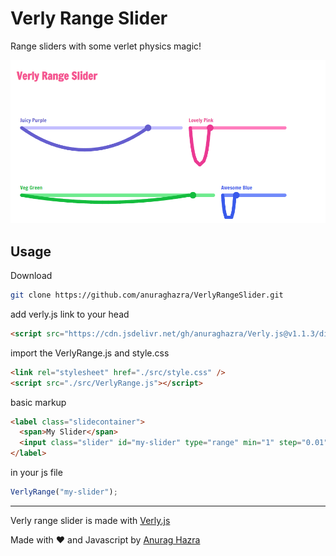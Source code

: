 # Verly Range Slider

Range sliders with some verlet physics magic!

![Verly Range Slider](./assets/screenshot.png)

## Usage

Download

```bash
git clone https://github.com/anuraghazra/VerlyRangeSlider.git
```

add verly.js link to your head

```html
<script src="https://cdn.jsdelivr.net/gh/anuraghazra/Verly.js@v1.1.3/dist/verly.bundle.js"></script>
```

import the VerlyRange.js and style.css

```html
<link rel="stylesheet" href="./src/style.css" />
<script src="./src/VerlyRange.js"></script>
```

basic markup

```html
<label class="slidecontainer">
  <span>My Slider</span>
  <input class="slider" id="my-slider" type="range" min="1" step="0.01" max="100" value="20" />
</label>
```

in your js file

```javascript
VerlyRange("my-slider");
```

---

Verly range slider is made with [Verly.js](https://github.com/anuraghazra/Verly.js)

Made with :heart: and Javascript by [Anurag Hazra](http://anuraghazra.github.io)


